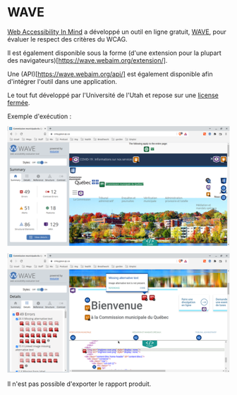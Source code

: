 # WAVE

[Web Accessibility In Mind](https://webaim.org/) a développé un outil en ligne gratuit, [WAVE](https://wave.webaim.org/), pour évaluer le respect des critères du WCAG.

Il est également disponible sous la forme (d'une extension pour la plupart des navigateurs)[https://wave.webaim.org/extension/].

Une (API)[https://wave.webaim.org/api/] est également disponible afin d'intégrer l'outil dans une application.

Le tout fut développé par l'Université de l'Utah et repose sur une [license fermée](https://wave.webaim.org/terms).

Exemple d'exécution :

![Vue générale](../images/wave_general_cmq.png)

![Détails d'une erreur](../images/wave_details_cmq.png)

Il n'est pas possible d'exporter le rapport produit.